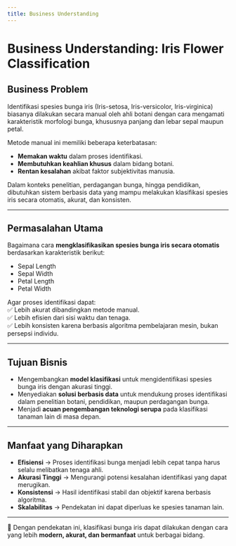 ```yaml
---
title: Business Understanding
---
```


# Business Understanding: Iris Flower Classification

## Business Problem
Identifikasi spesies bunga iris (Iris-setosa, Iris-versicolor, Iris-virginica) biasanya dilakukan secara manual oleh ahli botani dengan cara mengamati karakteristik morfologi bunga, khususnya panjang dan lebar sepal maupun petal.  

Metode manual ini memiliki beberapa keterbatasan:
- **Memakan waktu** dalam proses identifikasi.  
- **Membutuhkan keahlian khusus** dalam bidang botani.  
- **Rentan kesalahan** akibat faktor subjektivitas manusia.  

Dalam konteks penelitian, perdagangan bunga, hingga pendidikan, dibutuhkan sistem berbasis data yang mampu melakukan klasifikasi spesies iris secara otomatis, akurat, dan konsisten.

---

## Permasalahan Utama
Bagaimana cara **mengklasifikasikan spesies bunga iris secara otomatis** berdasarkan karakteristik berikut:

- Sepal Length  
- Sepal Width  
- Petal Length  
- Petal Width  

Agar proses identifikasi dapat:  
✅ Lebih akurat dibandingkan metode manual.  
✅ Lebih efisien dari sisi waktu dan tenaga.  
✅ Lebih konsisten karena berbasis algoritma pembelajaran mesin, bukan persepsi individu.  

---

## Tujuan Bisnis
- Mengembangkan **model klasifikasi** untuk mengidentifikasi spesies bunga iris dengan akurasi tinggi.  
- Menyediakan **solusi berbasis data** untuk mendukung proses identifikasi dalam penelitian botani, pendidikan, maupun perdagangan bunga.  
- Menjadi **acuan pengembangan teknologi serupa** pada klasifikasi tanaman lain di masa depan.  

---

## Manfaat yang Diharapkan
- **Efisiensi** → Proses identifikasi bunga menjadi lebih cepat tanpa harus selalu melibatkan tenaga ahli.  
- **Akurasi Tinggi** → Mengurangi potensi kesalahan identifikasi yang dapat merugikan.  
- **Konsistensi** → Hasil identifikasi stabil dan objektif karena berbasis algoritma.  
- **Skalabilitas** → Pendekatan ini dapat diperluas ke spesies tanaman lain.  

---

🌸 Dengan pendekatan ini, klasifikasi bunga iris dapat dilakukan dengan cara yang lebih **modern, akurat, dan bermanfaat** untuk berbagai bidang.
